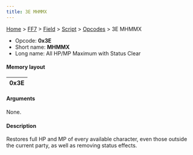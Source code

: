 ```yaml
---
title: 3E MHMMX
---
```


[Home](/Main%20Page.md) > [FF7](/FF7.md) > [Field](/FF7/Field.md) > [Script](/FF7/Field/Script.md) > [Opcodes](/FF7/Field/Script/Opcodes.md) > 3E MHMMX

-   Opcode: **0x3E**
-   Short name: **MHMMX**
-   Long name: All HP/MP Maximum with Status Clear

#### Memory layout

| 0x3E |
|------|

#### Arguments

None.

#### Description

Restores full HP and MP of every available character, even those outside
the current party, as well as removing status effects.
